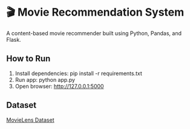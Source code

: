 # 🎬 Movie Recommendation System

A content-based movie recommender built using Python, Pandas, and Flask.

## How to Run
1. Install dependencies: pip install -r requirements.txt
2. Run app: python app.py
3. Open browser: http://127.0.0.1:5000

## Dataset
[MovieLens Dataset](https://www.kaggle.com/datasets)
